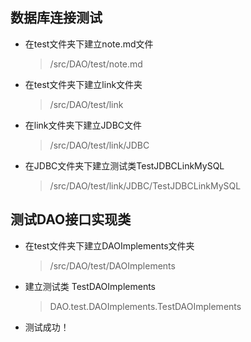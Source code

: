 ## 数据库连接测试

* 在test文件夹下建立note.md文件
    > /src/DAO/test/note.md
   
* 在test文件夹下建立link文件夹
    > /src/DAO/test/link
    
* 在link文件夹下建立JDBC文件
    > /src/DAO/test/link/JDBC
    
* 在JDBC文件夹下建立测试类TestJDBCLinkMySQL
    > /src/DAO/test/link/JDBC/TestJDBCLinkMySQL
    
## 测试DAO接口实现类

* 在test文件夹下建立DAOImplements文件夹
    > /src/DAO/test/DAOImplements
    
* 建立测试类 TestDAOImplements
    > DAO.test.DAOImplements.TestDAOImplements
    
* 测试成功！
    